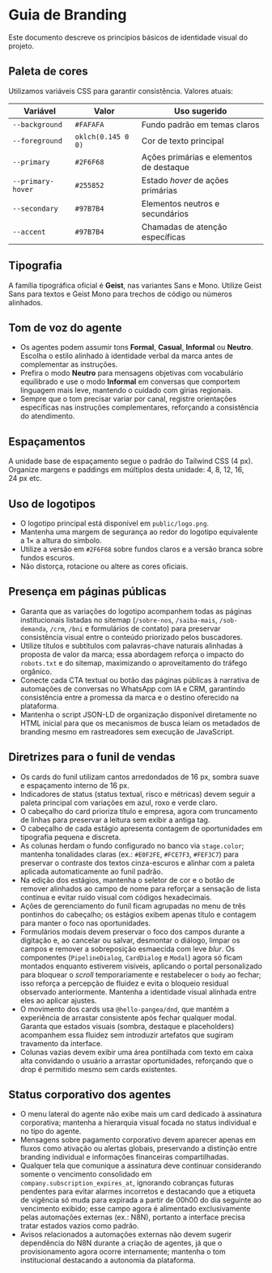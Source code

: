 # Guia de Branding

Este documento descreve os princípios básicos de identidade visual do projeto.

## Paleta de cores
Utilizamos variáveis CSS para garantir consistência. Valores atuais:

| Variável | Valor | Uso sugerido |
|---------|-------|--------------|
| `--background` | `#FAFAFA` | Fundo padrão em temas claros |
| `--foreground` | `oklch(0.145 0 0)` | Cor de texto principal |
| `--primary` | `#2F6F68` | Ações primárias e elementos de destaque |
| `--primary-hover` | `#255852` | Estado _hover_ de ações primárias |
| `--secondary` | `#97B7B4` | Elementos neutros e secundários |
| `--accent` | `#97B7B4` | Chamadas de atenção específicas |

## Tipografia
A família tipográfica oficial é **Geist**, nas variantes Sans e Mono. Utilize Geist Sans para textos e Geist Mono para trechos de código ou números alinhados.

## Tom de voz do agente
- Os agentes podem assumir tons **Formal**, **Casual**, **Informal** ou **Neutro**. Escolha o estilo alinhado à identidade verbal da marca antes de complementar as instruções.
- Prefira o modo **Neutro** para mensagens objetivas com vocabulário equilibrado e use o modo **Informal** em conversas que comportem linguagem mais leve, mantendo o cuidado com gírias regionais.
- Sempre que o tom precisar variar por canal, registre orientações específicas nas instruções complementares, reforçando a consistência do atendimento.

## Espaçamentos
A unidade base de espaçamento segue o padrão do Tailwind CSS (4 px). Organize margens e paddings em múltiplos desta unidade: 4, 8, 12, 16, 24 px etc.

## Uso de logotipos
- O logotipo principal está disponível em `public/logo.png`.
- Mantenha uma margem de segurança ao redor do logotipo equivalente a 1× a altura do símbolo.
- Utilize a versão em `#2F6F68` sobre fundos claros e a versão branca sobre fundos escuros.
- Não distorça, rotacione ou altere as cores oficiais.

## Presença em páginas públicas
- Garanta que as variações do logotipo acompanhem todas as páginas institucionais listadas no sitemap (`/sobre-nos`, `/saiba-mais`, `/sob-demanda`, `/crm`, `/bni` e formulários de contato) para preservar consistência visual entre o conteúdo priorizado pelos buscadores.
- Utilize títulos e subtítulos com palavras-chave naturais alinhadas à proposta de valor da marca; essa abordagem reforça o impacto do `robots.txt` e do sitemap, maximizando o aproveitamento do tráfego orgânico.
- Conecte cada CTA textual ou botão das páginas públicas à narrativa de automações de conversas no WhatsApp com IA e CRM, garantindo consistência entre a promessa da marca e o destino oferecido na plataforma.
- Mantenha o script JSON-LD de organização disponível diretamente no HTML inicial para que os mecanismos de busca leiam os metadados de branding mesmo em rastreadores sem execução de JavaScript.

## Diretrizes para o funil de vendas
- Os cards do funil utilizam cantos arredondados de 16 px, sombra suave e espaçamento interno de 16 px.
- Indicadores de status (status textual, risco e métricas) devem seguir a paleta principal com variações em azul, roxo e verde claro.
- O cabeçalho do card prioriza título e empresa, agora com truncamento de linhas para preservar a leitura sem exibir a antiga tag.
- O cabeçalho de cada estágio apresenta contagem de oportunidades em tipografia pequena e discreta.
- As colunas herdam o fundo configurado no banco via `stage.color`; mantenha tonalidades claras (ex.: `#E0F2FE`, `#FCE7F3`, `#FEF3C7`) para preservar o contraste dos textos cinza-escuros e alinhar com a paleta aplicada automaticamente ao funil padrão.
- Na edição dos estágios, mantenha o seletor de cor e o botão de remover alinhados ao campo de nome para reforçar a sensação de lista contínua e evitar ruído visual com códigos hexadecimais.
- Ações de gerenciamento do funil ficam agrupadas no menu de três pontinhos do cabeçalho; os estágios exibem apenas título e contagem para manter o foco nas oportunidades.
- Formulários modais devem preservar o foco dos campos durante a digitação e, ao cancelar ou salvar, desmontar o diálogo, limpar os campos e remover a sobreposição esmaecida com leve _blur_. Os componentes (`PipelineDialog`, `CardDialog` e `Modal`) agora só ficam montados enquanto estiverem visíveis, aplicando o portal personalizado para bloquear o _scroll_ temporariamente e restabelecer o `body` ao fechar; isso reforça a percepção de fluidez e evita o bloqueio residual observado anteriormente. Mantenha a identidade visual alinhada entre eles ao aplicar ajustes.
- O movimento dos cards usa `@hello-pangea/dnd`, que mantém a experiência de arrastar consistente após fechar qualquer modal. Garanta que estados visuais (sombra, destaque e placeholders) acompanhem essa fluidez sem introduzir artefatos que sugiram travamento da interface.
- Colunas vazias devem exibir uma área pontilhada com texto em caixa alta convidando o usuário a arrastar oportunidades, reforçando que o drop é permitido mesmo sem cards existentes.

## Status corporativo dos agentes
- O menu lateral do agente não exibe mais um card dedicado à assinatura corporativa; mantenha a hierarquia visual focada no status individual e no tipo do agente.
- Mensagens sobre pagamento corporativo devem aparecer apenas em fluxos como ativação ou alertas globais, preservando a distinção entre branding individual e informações financeiras compartilhadas.
- Qualquer tela que comunique a assinatura deve continuar considerando somente o vencimento consolidado em `company.subscription_expires_at`, ignorando cobranças futuras pendentes para evitar alarmes incorretos e destacando que a etiqueta de vigência só muda para expirada a partir de 00h00 do dia seguinte ao vencimento exibido; esse campo agora é alimentado exclusivamente pelas automações externas (ex.: N8N), portanto a interface precisa tratar estados vazios como padrão.
- Avisos relacionados a automações externas não devem sugerir dependência do N8N durante a criação de agentes, já que o provisionamento agora ocorre internamente; mantenha o tom institucional destacando a autonomia da plataforma.

